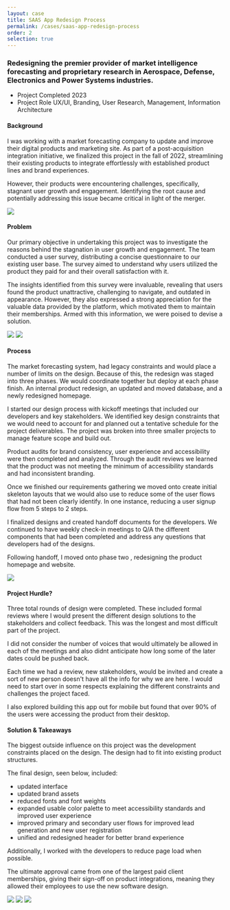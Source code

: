 ```yaml
---
layout: case
title: SAAS App Redesign Process
permalink: /cases/saas-app-redesign-process
order: 2
selection: true
---
```


<div class="readingcontainer">
<h3>Redesigning the premier provider of market intelligence forecasting and proprietary research in Aerospace, Defense, Electronics and Power Systems industries.</h3>

<ul>
	<li>Project Completed <span>2023</span></li>
	<li>Project Role <span>UX/UI, Branding, User Research, Management, Information Architecture</span></li>
</ul>

<h4>Background</h4>
<p>I was working with a market forecasting company to update and improve their digital products and marketing site. As part of a post-acquisition integration initiative, we finalized this project in the fall of 2022, streamlining their existing products to integrate effortlessly with established product lines and brand experiences.</p>
<p>However, their products were encountering challenges, specifically, stagnant user growth and engagement.  Identifying the root cause and potentially addressing this issue became critical in light of the merger. </p>
<img src="../assets/images/cs01-01.png" />

<h4>Problem</h4>
<p>Our primary objective in undertaking this project was to investigate the reasons behind the stagnation in user growth and engagement. The team conducted a user survey, distributing a concise questionnaire to our existing  user base. The survey aimed to understand why users utilized the product they paid for and their overall satisfaction with it. </p>
<p>The insights identified from this survey were invaluable, revealing that users found the product unattractive, challenging to navigate, and outdated in appearance. However, they also expressed a strong appreciation for the valuable data provided by the platform, which motivated them to maintain their memberships. Armed with this information, we were poised to devise a solution.</p>
<div class="sidebyside">
<img src="../assets/images/cs01-02.png" />
<img src="../assets/images/cs01-03.png" />
</div>
<h4>Process</h4>
<p>The market forecasting system, had legacy constraints and would place a number of limits on the design. Because of this, the redesign was staged into three phases. We would coordinate together but deploy at each phase finish. An internal product redesign, an updated and moved database, and a newly redesigned homepage.  </p>
<p>I started our design process with kickoff meetings that included our developers and key stakeholders. We identified key design constraints that we would need to account for and planned out a tentative schedule for the project deliverables. The project was broken into three smaller projects to manage feature scope and build out. </p>
<p>Product audits for brand consistency, user experience and accessibility were then completed and analyzed. Through the audit reviews we learned that the product was not meeting the minimum of accessibility standards and had inconsistent branding. </p>
<p>Once we finished our requirements gathering we moved onto create initial skeleton layouts that we would also use to reduce some of the user flows that had not been clearly identify. In one instance, reducing a user signup flow from 5 steps to 2 steps.  </p>
<p>I finalized designs and created handoff documents for the developers. We continued to have weekly check-in meetings to Q/A the different components that had been completed and address any questions that developers had of the designs.</p>
<p>Following handoff, I moved onto phase two , redesigning the product homepage and website.</p>

<img src="../assets/images/cs01-04.png" />

<h4>Project Hurdle?</h4>
<p>Three total rounds of design were completed. These included formal reviews where I would present the different design solutions to the stakeholders and collect feedback. This was the longest and most difficult part of the project. </p>
<p>I did not consider the number of voices that would ultimately be allowed in each of the meetings and also didnt anticipate how long some of the later dates could be pushed back.</p>
<p>Each time we had a review, new stakeholders, would be invited and create a sort of new person doesn't have all the info for why we are here. I would need to start over in some respects explaining the different constraints and challenges the project faced.</p>
<p>I also explored building this app out for mobile but found that over 90% of the users were accessing the product from their desktop.</p>

<h4>Solution & Takeaways</h4>
<p>The biggest outside influence on this project was the development constraints placed on the design. The design had to fit into existing product structures. </p>


<p>The final design, seen below, included:</p>

<ul>
	<li>updated interface</li>
	<li>updated brand assets</li>
	<li>reduced fonts and font weights</li>
	<li>expanded usable color palette to meet accessibility standards and improved user experience</li>
	<li>improved primary and secondary user flows for improved lead generation and new user registration</li>
	<li>unified and redesigned header for better brand experience</li>
</ul>

<p>Additionally, I worked with the developers to reduce page load when possible.</p>
<p>The ultimate approval came from one of the largest paid client memberships, giving their sign-off on product integrations, meaning they allowed their employees to use the new software design.</p>
<img src="../assets/images/cs01-05.png" />
<img src="../assets/images/cs01-06.png" />
<img src="../assets/images/cs01-07.png" />
</div>
